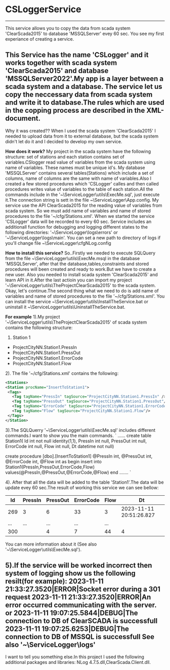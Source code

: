 # CSLoggerService
---
This service allows you to copy the data from scada system 'ClearScada2015' to database 'MSSQLServer' evey 60 sec. 
You see my first experiance of creating a service.

This Service has the name 'CSLogger' and it works together with scada system 'ClearScada2015' and database 'MSSQLServer2022'.My app is a layer between a scada system and a database.
The service let us copy the neccessary data from scada system and write it to database.The rules which are used in the copping process are described in the XML-document.
---
Why it was created??
When I used the scada system 'ClearScada2015' I needed to upload data from it to external database, but
the scada system didn't let do it and I decided to develop my own service.



**How does it work?**
My project in the scada system have the following structure:
set of stations and each station contains set of variables.CSlogger read value of variables from the scada system using name of variables. These names must be unique id's.
My database 'MSSQLServer' contains several tables(Stations) which include a set of columns, name of columns are the same with name of variables.Also I created a few stored procedures  which 'CSLogger' calles and then called procedures writes value of variables to the table of each station.All the commands include in the '~\ServiceLogger\utils\ExecMe.sql', just execute it.The connection string is sett in the file ~\ServiceLogger\App.config. My service use the API ClearScada2015 for the reading value of variables from scada system. So we must add name of variables and name of stored procedures to the file '~/cfg/Stations.xml'.
When we started the service 'CSLogger' data will be recorded to every 60 sec. Service includes an additionall function for  debugging and logging different states to the following directories:
'~\ServiceLogger\logs\errors' or '~\ServiceLogger\logs\main'. You can set a new path to directory of logs if you'll change file ~\ServiceLogger\cfgNLog.config

**How to install this service?**
So..Firstly we needed to execute SQLQuery from the file ~\ServiceLogger\utils\ExecMe.msql in the database 'MSSQLServer',
after that the database,tables,constraints and stored procedures will been created and ready to work.But we have to create a new user.
Also you needed to install scada system 'ClearScada2015' and learn API in it.After the last actioin you can import my project '~\ServiceLogger\utils\TheProjectClearScada2015'
to the scada system.
Okay, let's continue.The second thing what we need to do is add name of variables and name of stored procedures to the file '~/cfg/Stations.xml'.
You can install the service ~\ServiceLogger\utils\InstallTheService.bat or uninstall it ~\ServiceLogger\utils\UninstallTheService.bat.

**For example**
1).My project '~\ServiceLogger\utils\TheProjectClearScada2015' of scada system contains the following structure:
1. Station 1 
  - ProjectCityNN.Station1.PressIn
  - ProjectCityNN.Station1.PressOut
  - ProjectCityNN.Station1.ErrorCode
  - ProjectCityNN.Station1.Flow
  

2). The file '~/cfg/Stations.xml' contains the following:
   ```xml
<Stations>
  <Station procName="InsertToStation1">
    <Tags>
      <Tag tagName="PressIn" tagSource="ProjectCityNN.Station1.PressIn" />
      <Tag tagName="PressOut" tagSource="ProjectCityNN.Station1.PressOut"/>
      <Tag tagName="ErrorCode" tagSource="ProjectCityNN.Station1.ErrorCode" />
      <Tag tagName="Flow" tagSource="ProjectCityNN.Station1.Flow"/>	
    </Tags>
  </Station>
  ```

3).The SQLQuerry '~\ServiceLogger\utils\ExecMe.sql' includes different commands.I want to show you the main commands.
`
......
create table Station1(
Id int not null identity(1,1),
PressIn int  null,
PressOut int  null,
ErrorCode int  null,
Flow int null,
Dt datetime not null)

create procedure [dbo].[InsertToStation1]
@PressIn int,
@PressOut int,
@ErrorCode int,
@Flow int
as
begin
insert into Station1(PressIn,PressOut,ErrorCode,Flow)
values(@PressIn,@PressOut,@ErrorCode,@Flow)
end
.......
`

4). After that all the data will be added to the table 'Station1'.The data will be update evey 60 sec.The result of working this service we can see bellow:

| Id     | PressIn  | PressOut  | ErrorCode | Flow         | Dt                    |
| -------|----------| --------- | ----------|--------------| ----------------------|
| 269    | 3        | 6         |33         | 3            |2023-11-11 20:51:26.827|
| ...    | ...      |  ...      |...        |...           |
| 300|   |4         |   7       |44         |4             |2023-11-11 21:20:26.827|

You can more information about it (See also '~\ServiceLogger\utils\ExecMe.sql').

5).If  the service will be worked incorrect then system  of logging show us the following resilt(for example):
2023-11-11 21:33:27.3520|ERROR|Socket error during a 301 request 
2023-11-11 21:33:27.3520|ERROR|An error occurred communicating with the server.
or
2023-11-11 19:07:25.5844|DEBUG|The connection to DB of ClearSCADA is successfull 
2023-11-11 19:07:25.6253|DEBUG|The connection to DB of MSSQL is successfull 
See also '~\ServiceLogger\logs'
---
I want to tell you something else.In this project I used the following additional packages and libraries:
 NLog 4.7.5.dll,ClearScada.Client.dll.
























